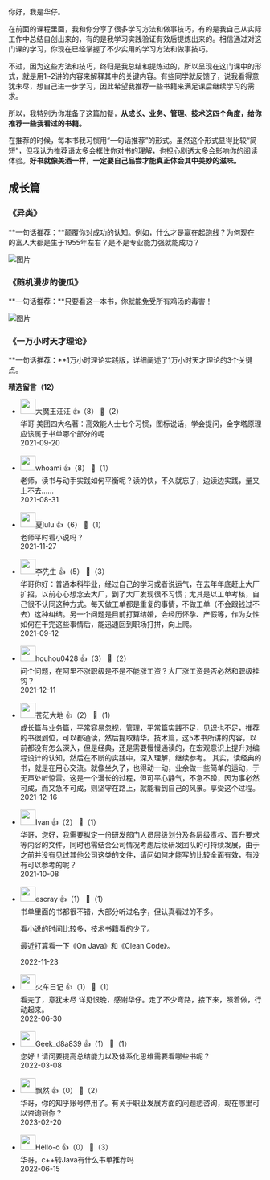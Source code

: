你好，我是华仔。

在前面的课程里面，我和你分享了很多学习方法和做事技巧，有的是我自己从实际工作中总结自创出来的，有的是我学习实践验证有效后提炼出来的。相信通过对这门课的学习，你现在已经掌握了不少实用的学习方法和做事技巧。

不过，因为这些方法和技巧，终归是我总结和提炼过的，所以呈现在这门课中的形式，就是用1~2讲的内容来解释其中的关键内容。有些同学就反馈了，说我看得意犹未尽，想自己进一步学习，因此希望我推荐一些书籍来满足课后继续学习的需求。

所以，我特别为你准备了这篇加餐，**从成长、业务、管理、技术这四个角度，给你推荐一些我看过的书籍。**

在推荐的时候，每本书我习惯用“一句话推荐”的形式。虽然这个形式显得比较“简短”，但我认为推荐语太多会框住你对书的理解，也担心剧透太多会影响你的阅读体验。**好书就像美酒一样，一定要自己品尝才能真正体会其中美妙的滋味。**

## 成长篇

### **《异类》**

**一句话推荐：**颠覆你对成功的认知。例如，什么才是赢在起跑线？为何现在的富人大都是生于1955年左右？是不是专业能力强就能成功？

![图片](https://static001.geekbang.org/resource/image/00/88/00dedc934754a847ebdbd590e5182d88.jpg?wh=350x350)

### **《随机漫步的傻瓜》**

**一句话推荐：**只要看这一本书，你就能免受所有鸡汤的毒害！

![图片](https://static001.geekbang.org/resource/image/31/0a/316bcd628dd3247ef397533ae5ac190a.jpg?wh=350x350)

### **《一万小时天才理论》**

**一句话推荐：**1万小时理论实践版，详细阐述了1万小时天才理论的3个关键点。
<div><strong>精选留言（12）</strong></div><ul>
<li><img src="https://static001.geekbang.org/account/avatar/00/0f/6b/f8/b4da7936.jpg" width="30px"><span>大魔王汪汪</span> 👍（8） 💬（2）<div>华哥 美团四大名著：高效能人士七个习惯，图标说话，学会提问，金字塔原理 应该属于书单哪个部分的呢</div>2021-09-20</li><br/><li><img src="https://static001.geekbang.org/account/avatar/00/16/5e/07/d6b14fbf.jpg" width="30px"><span>whoami</span> 👍（8） 💬（1）<div>老师，读书与动手实践如何平衡呢？读的快，不久就忘了，边读边实践，量又上不去……</div>2021-08-31</li><br/><li><img src="https://static001.geekbang.org/account/avatar/00/1f/f3/20/6dc807b7.jpg" width="30px"><span>夏lulu</span> 👍（6） 💬（1）<div>老师平时看小说吗？</div>2021-11-27</li><br/><li><img src="https://static001.geekbang.org/account/avatar/00/1f/bd/86/5d7d836d.jpg" width="30px"><span>李先生</span> 👍（5） 💬（3）<div>华哥你好：普通本科毕业，经过自己的学习或者说运气，在去年年底赶上大厂扩招，以前心心想念去大厂，到了大厂发现很不习惯；尤其是以工单考核，自己很不认同这种方式。每天做工单都是重复的事情，不做工单（不会跟钱过不去）这种纠结。另一个问题是目前打算结婚，会经历怀孕、产假等，作为女性如何在干完这些事情后，能迅速回到职场打拼，向上爬。</div>2021-09-12</li><br/><li><img src="" width="30px"><span>houhou0428</span> 👍（3） 💬（2）<div>问个问题，在阿里不涨职级是不是不能涨工资？大厂涨工资是否必然和职级挂钩？</div>2021-12-11</li><br/><li><img src="https://static001.geekbang.org/account/avatar/00/0f/6b/53/a102d6a5.jpg" width="30px"><span>苍茫大地</span> 👍（2） 💬（1）<div>成长篇与业务篇，平常容易忽视，管理，平常篇实践不足，见识也不足，推荐的书很到位，可以都通读，然后提取精华。技术篇，这5本书所讲的内容，以前都没有怎么深入，但是经典，还是需要慢慢通读的，在宏观意识上提升对编程设计的认知，然后在不断的实践中，深入理解，继续参考。
其实，读经典的书，就是在用心交流。就像坐久了，也得动一动，业余做一些简单的运动，于无声处听惊雷。这是一个漫长的过程，但可平心静气，不急不躁，因为事必然可成，而又急不可成，则坚守在路上，就能看到自己的风景。享受这个过程。</div>2021-12-16</li><br/><li><img src="http://thirdwx.qlogo.cn/mmopen/vi_32/lckPEyWYFBo5MITP4RIWcofYVyoRN7NWctC8FcOsS7Tfwicl77tyK6XbeDbiaWH23tHb0mzz1ibKU5NkoIhvhlswQ/132" width="30px"><span>Ivan</span> 👍（2） 💬（1）<div>华哥，您好，我需要拟定一份研发部门人员层级划分及各层级责权、晋升要求等内容的文件，同时也需结合公司情况考虑后续研发团队的可持续发展，由于之前并没有见过其他公司这类的文件，请问如何才能写的比较全面有效，有没有可以参考的呢？</div>2021-10-08</li><br/><li><img src="https://static001.geekbang.org/account/avatar/00/0f/92/6d/becd841a.jpg" width="30px"><span>escray</span> 👍（1） 💬（1）<div>书单里面的书都很不错，大部分听过名字，但认真看过的不多。

看小说的时间比较多，技术书籍看的少了。

最近打算看一下《On Java》和《Clean Code》。
</div>2022-11-23</li><br/><li><img src="https://static001.geekbang.org/account/avatar/00/16/96/e3/dd40ec58.jpg" width="30px"><span>火车日记</span> 👍（1） 💬（1）<div>看完了，意犹未尽 详见恨晚，感谢华仔。走了不少弯路，接下来，照着做，行动起来。</div>2022-06-30</li><br/><li><img src="https://thirdwx.qlogo.cn/mmopen/vi_32/Q3auHgzwzM6m3M6Q7czThF3TibuUibauG5sL44KbEehxA7FUQeq7wllV98DYWRTcaDvvuWWicakibOnA0A4Q3aCpcg/132" width="30px"><span>Geek_d8a839</span> 👍（1） 💬（1）<div>您好！请问要提高总结能力以及体系化思维需要看哪些书呢？</div>2022-03-08</li><br/><li><img src="https://static001.geekbang.org/account/avatar/00/11/a7/cb/2e03e61e.jpg" width="30px"><span>飘然</span> 👍（0） 💬（2）<div>华哥，你的知乎账号停用了。有关于职业发展方面的问题想咨询，现在哪里可以咨询到你？</div>2023-02-20</li><br/><li><img src="https://static001.geekbang.org/account/avatar/00/2c/8d/81/faa0fc03.jpg" width="30px"><span>Hello-o</span> 👍（0） 💬（3）<div>华哥，c++转Java有什么书单推荐吗</div>2022-06-15</li><br/>
</ul>
